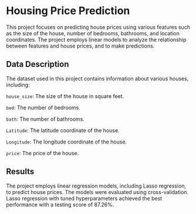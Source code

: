 
# Housing Price Prediction
This project focuses on predicting house prices using various features such as the size of the house, number of bedrooms, bathrooms, and location coordinates. The project employs linear models to analyze the relationship between features and house prices, and to make predictions.


## Data Description

The dataset used in this project contains information about various houses, including:

`house_size`: The size of the house in square feet.

`bed`: The number of bedrooms.

`bath`: The number of bathrooms.

`Latitude`: The latitude coordinate of the house.

`Longitude`: The longitude coordinate of the house.

`price`: The price of the house.

## Results
The project employs linear regression models, including Lasso regression, to predict house prices. The models were evaluated using cross-validation. Lasso regression with tuned hyperparameters achieved the best performance with a testing score of 87.26%.
